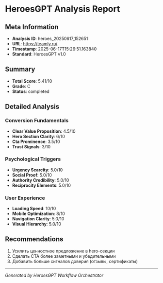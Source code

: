 # HeroesGPT Analysis Report

## Meta Information
- **Analysis ID**: heroes_20250617_152651
- **URL**: https://teamly.ru/
- **Timestamp**: 2025-06-17T15:26:51.163840
- **Standard**: HeroesGPT v1.0

## Summary
- **Total Score**: 5.41/10
- **Grade**: C
- **Status**: completed

## Detailed Analysis

### Conversion Fundamentals

- **Clear Value Proposition**: 4.5/10
- **Hero Section Clarity**: 6/10
- **Cta Prominence**: 3.5/10
- **Trust Signals**: 3/10

### Psychological Triggers

- **Urgency Scarcity**: 5.0/10
- **Social Proof**: 5.0/10
- **Authority Credibility**: 5.0/10
- **Reciprocity Elements**: 5.0/10

### User Experience

- **Loading Speed**: 10/10
- **Mobile Optimization**: 8/10
- **Navigation Clarity**: 5.0/10
- **Visual Hierarchy**: 5.0/10

## Recommendations

1. Усилить ценностное предложение в hero-секции
2. Сделать CTA более заметными и убедительными
3. Добавить больше сигналов доверия (отзывы, сертификаты)

---
*Generated by HeroesGPT Workflow Orchestrator*
